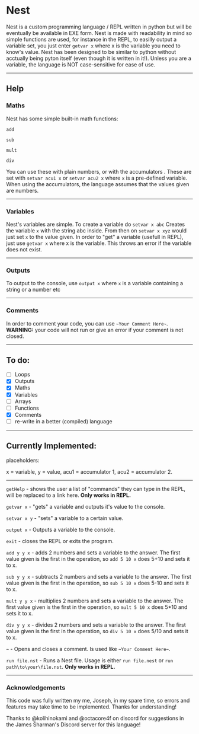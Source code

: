# Nest
Nest is a custom programming language / REPL written in python but will be eventually be available in EXE form.
Nest is made with readability in mind so simple functions are used, for instance in the REPL, to easilly output a variable set, you just enter `getvar x` where x is the variable you need to know's value.
Nest has been designed to be similar to python without acctually being pyton itself (even though it is written in it!). Unless you are a variable, the language is NOT case-sensitive for ease of use.

---

## Help

### Maths
Nest has some simple built-in math functions:

`add`

`sub`

`mult`

`div`

You can use these with plain numbers, or with the accumulators . These are set with `setvar acu1 x` or `setvar acu2 x` where `x` is a pre-defined variable. When using the accumulators, the language assumes that the values given are numbers.

---

### Variables
Nest's variables are simple. To create a variable do `setvar x abc` Creates the variable `x` with the string abc inside. From then on `setvar x xyz` would just set `x` to the value given. In order to "get" a variable (usefull in REPL), just use `getvar x` where x is the variable. This throws an error if the variable does not exist.

---

### Outputs
To output to the console, use `output x` where `x` is a variable containing a string or a number etc

---

### Comments
In order to comment your code, you can use `~Your Comment Here~`. **WARNING:** your code will not run or give an error if your comment is not closed.

---
## To do:

- [ ] Loops
- [x] Outputs
- [x] Maths
- [x] Variables
- [ ] Arrays
- [ ] Functions
- [x] Comments
- [ ] re-write in a better (compiled) language
---

## Currently Implemented:

placeholders:

x = variable, y = value, acu1 = accumulator 1, acu2 = accumulator 2.

---

`getHelp` - shows the user a list of "commands" they can type in the REPL, will be replaced to a link here. **Only works in REPL.**

`getvar x` - "gets" a variable and outputs it's value to the console.

`setvar x y` - "sets" a variable to a certain value.

`output x` - Outputs a variable to the console.

`exit` - closes the REPL or exits the program.

`add y y x` - adds 2 numbers and sets a variable to the answer. The first value given is the first in the operation, so `add 5 10 x` does 5+10 and sets it to x.

`sub y y x` - subtracts 2 numbers and sets a variable to the answer. The first value given is the first in the operation, so `sub 5 10 x` does 5-10 and sets it to x.

`mult y y x` - multiplies 2 numbers and sets a variable to the answer. The first value given is the first in the operation, so `mult 5 10 x` does 5*10 and sets it to x.

`div y y x` - divides 2 numbers and sets a variable to the answer. The first value given is the first in the operation, so `div 5 10 x` does 5/10 and sets it to x.

`~` - Opens and closes a comment. Is used like `~Your Comment Here~`.

`run file.nst` - Runs a Nest file. Usage is either `run file.nest` or `run path\to\your\file.nst`. **Only works in REPL.**

---

### Acknowledgements

This code was fully written my me, Joseph, in my spare time, so errors and features may take time to be implemented. Thanks for understanding!

Thanks to @kolihinokami and @octacore4f on discord for suggestions in the James Sharman's Discord server for this language!
